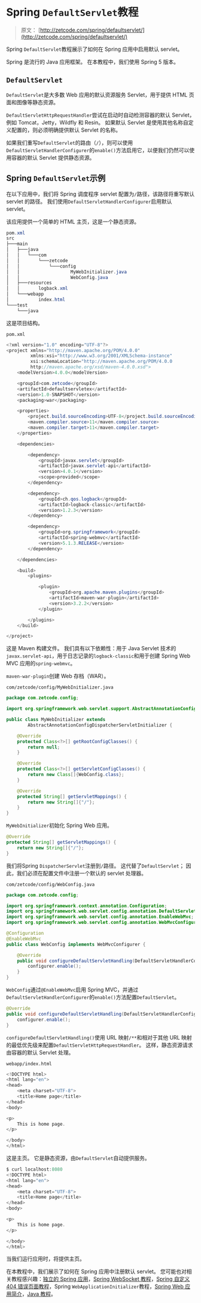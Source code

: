 # Spring `DefaultServlet`教程

> 原文： [http://zetcode.com/spring/defaultservlet/](http://zetcode.com/spring/defaultservlet/)

Spring `DefaultServlet`教程展示了如何在 Spring 应用中启用默认 servlet。

Spring 是流行的 Java 应用框架。 在本教程中，我们使用 Spring 5 版本。

## `DefaultServlet`

`DefaultServlet`是大多数 Web 应用的默认资源服务 Servlet，用于提供 HTML 页面和图像等静态资源。

`DefaultServletHttpRequestHandler`尝试在启动时自动检测容器的默认 Servlet，例如 Tomcat，Jetty，Wildfly 和 Resin。 如果默认 Servlet 是使用其他名称自定义配置的，则必须明确提供默认 Servlet 的名称。

如果我们重写`DefaultServlet`的路由（`/`），则可以使用`DefaultServletHandlerConfigurer`的`enable()`方法启用它，以便我们仍然可以使用容器的默认 Servlet 提供静态资源。

## Spring `DefaultServlet`示例

在以下应用中，我们将 Spring 调度程序 servlet 配置为`/`路径，该路径将重写默认 servlet 的路径。 我们使用`DefaultServletHandlerConfigurer`启用默认 servlet。

该应用提供一个简单的 HTML 主页，这是一个静态资源。

```java
pom.xml
src
├───main
│   ├───java
│   │   └───com
│   │       └───zetcode
│   │           └───config
│   │                   MyWebInitializer.java
│   │                   WebConfig.java
│   ├───resources
│   │       logback.xml
│   └───webapp
│           index.html
└───test
    └───java

```

这是项目结构。

`pom.xml`

```java
<?xml version="1.0" encoding="UTF-8"?>
<project xmlns="http://maven.apache.org/POM/4.0.0"
         xmlns:xsi="http://www.w3.org/2001/XMLSchema-instance"
         xsi:schemaLocation="http://maven.apache.org/POM/4.0.0
         http://maven.apache.org/xsd/maven-4.0.0.xsd">
    <modelVersion>4.0.0</modelVersion>

    <groupId>com.zetcode</groupId>
    <artifactId>defaultservletex</artifactId>
    <version>1.0-SNAPSHOT</version>
    <packaging>war</packaging>

    <properties>
        <project.build.sourceEncoding>UTF-8</project.build.sourceEncoding>
        <maven.compiler.source>11</maven.compiler.source>
        <maven.compiler.target>11</maven.compiler.target>
    </properties>

    <dependencies>

        <dependency>
            <groupId>javax.servlet</groupId>
            <artifactId>javax.servlet-api</artifactId>
            <version>4.0.1</version>
            <scope>provided</scope>
        </dependency>

        <dependency>
            <groupId>ch.qos.logback</groupId>
            <artifactId>logback-classic</artifactId>
            <version>1.2.3</version>
        </dependency>

        <dependency>
            <groupId>org.springframework</groupId>
            <artifactId>spring-webmvc</artifactId>
            <version>5.1.3.RELEASE</version>
        </dependency>

    </dependencies>

    <build>
        <plugins>

            <plugin>
                <groupId>org.apache.maven.plugins</groupId>
                <artifactId>maven-war-plugin</artifactId>
                <version>3.2.2</version>
            </plugin>

        </plugins>
    </build>

</project>

```

这是 Maven 构建文件。 我们具有以下依赖性：用于 Java Servlet 技术的`javax.servlet-api`，用于日志记录的`logback-classic`和用于创建 Spring Web MVC 应用的`spring-webmvc`。

`maven-war-plugin`创建 Web 存档（WAR）。

`com/zetcode/config/MyWebInitializer.java`

```java
package com.zetcode.config;

import org.springframework.web.servlet.support.AbstractAnnotationConfigDispatcherServletInitializer;

public class MyWebInitializer extends
        AbstractAnnotationConfigDispatcherServletInitializer {

    @Override
    protected Class<?>[] getRootConfigClasses() {
        return null;
    }

    @Override
    protected Class<?>[] getServletConfigClasses() {
        return new Class[]{WebConfig.class};
    }

    @Override
    protected String[] getServletMappings() {
        return new String[]{"/"};
    }
}

```

`MyWebInitializer`初始化 Spring Web 应用。

```java
@Override
protected String[] getServletMappings() {
    return new String[]{"/"};
}

```

我们将Spring `DispatcherServlet`注册到`/`路径。 这代替了`DefaultServlet`； 因此，我们必须在配置文件中注册一个默认的 servlet 处理器。

`com/zetcode/config/WebConfig.java`

```java
package com.zetcode.config;

import org.springframework.context.annotation.Configuration;
import org.springframework.web.servlet.config.annotation.DefaultServletHandlerConfigurer;
import org.springframework.web.servlet.config.annotation.EnableWebMvc;
import org.springframework.web.servlet.config.annotation.WebMvcConfigurer;

@Configuration
@EnableWebMvc
public class WebConfig implements WebMvcConfigurer {

    @Override
    public void configureDefaultServletHandling(DefaultServletHandlerConfigurer configurer) {
        configurer.enable();
    }
}

```

`WebConfig`通过`@EnableWebMvc`启用 Spring MVC，并通过`DefaultServletHandlerConfigurer`的`enable()`方法配置`DefaultServlet`。

```java
@Override
public void configureDefaultServletHandling(DefaultServletHandlerConfigurer configurer) {
    configurer.enable();
}

```

`configureDefaultServletHandling()`使用 URL 映射`/**`和相对于其他 URL 映射的最低优先级来配置`DefaultServletHttpRequestHandler`。 这样，静态资源请求由容器的默认 Servlet 处理。

`webapp/index.html`

```java
<!DOCTYPE html>
<html lang="en">
<head>
    <meta charset="UTF-8">
    <title>Home page</title>
</head>
<body>

<p>
    This is home page.
</p>

</body>
</html>

```

这是主页。 它是静态资源，由`DefaultServlet`自动提供服务。

```java
$ curl localhost:8080
<!DOCTYPE html>
<html lang="en">
<head>
    <meta charset="UTF-8">
    <title>Home page</title>
</head>
<body>

<p>
    This is home page.
</p>

</body>
</html>    

```

当我们运行应用时，将提供主页。

在本教程中，我们展示了如何在 Spring 应用中注册默认 servlet。 您可能也对相关教程感兴趣：[独立的 Spring 应用](/articles/standalonespring/)，[Spring WebSocket 教程](/spring/websocket/)，[Spring 自定义 404 错误页面教程](/spring/custom404page/)，Spring `WebApplicationInitializer`教程，[Spring Web 应用简介](/spring/webapplicationinitializer/)，[Java 教程](/lang/java/)。